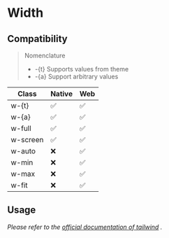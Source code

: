 # Width

## Compatibility

> Nomenclature
> - -{t} Supports values from theme
> - -{a} Support arbitrary values  

| Class    | Native | Web |
| -------- | ------ | --- |
| w-{t}    | ✅     | ✅  |
| w-{a}    | ✅     | ✅  |
| w-full   | ✅     | ✅  |
| w-screen | ✅     | ✅  |
| w-auto   | ❌     | ✅  |
| w-min    | ❌     | ✅  |
| w-max    | ❌     | ✅  |
| w-fit    | ❌     | ✅  |

## Usage

_Please refer to the [official documentation of tailwind](https://tailwindcss.com/docs/width) ._

